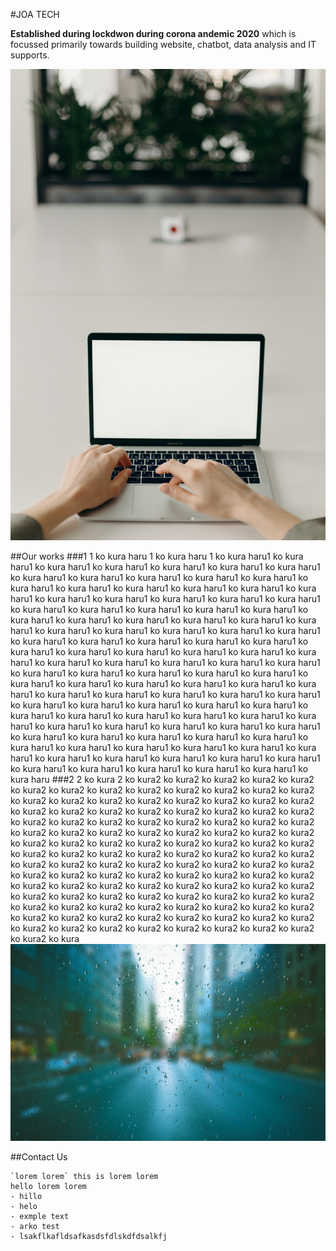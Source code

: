 #JOA TECH

**Established during lockdwon during corona andemic 2020** which is focussed primarily towards building website, chatbot, data analysis and IT supports.
  
![Alt text](back2.jpg)


##Our works
###1
1 ko kura haru 1 ko kura haru 1 ko kura haru1 ko kura haru1 ko kura haru1 ko kura haru1 ko kura haru1 ko kura haru1 ko kura haru1 ko kura haru1 ko kura haru1 ko kura haru1 ko kura haru1 ko kura haru1 ko kura haru1 ko kura haru1 ko kura haru1 ko kura haru1 ko kura haru1 ko kura haru1 ko kura haru1 ko kura haru1 ko kura haru1 ko kura haru1 ko kura haru1 ko kura haru1 ko kura haru1 ko kura haru1 ko kura haru1 ko kura haru1 ko kura haru1 ko kura haru1 ko kura haru1 ko kura haru1 ko kura haru1 ko kura haru1 ko kura haru1 ko kura haru1 ko kura haru1 ko kura haru1 ko kura haru1 ko kura haru1 ko kura haru1 ko kura haru1 ko kura haru1 ko kura haru1 ko kura haru1 ko kura haru1 ko kura haru1 ko kura haru1 ko kura haru1 ko kura haru1 ko kura haru1 ko kura haru1 ko kura haru1 ko kura haru1 ko kura haru1 ko kura haru1 ko kura haru1 ko kura haru1 ko kura haru1 ko kura haru1 ko kura haru1 ko kura haru1 ko kura haru1 ko kura haru1 ko kura haru1 ko kura haru1 ko kura haru1 ko kura haru1 ko kura haru1 ko kura haru1 ko kura haru1 ko kura haru1 ko kura haru1 ko kura haru1 ko kura haru1 ko kura haru1 ko kura haru1 ko kura haru1 ko kura haru1 ko kura haru1 ko kura haru1 ko kura haru1 ko kura haru1 ko kura haru1 ko kura haru1 ko kura haru1 ko kura haru1 ko kura haru1 ko kura haru1 ko kura haru1 ko kura haru1 ko kura haru1 ko kura haru1 ko kura haru1 ko kura haru1 ko kura haru1 ko kura haru1 ko kura haru1 ko kura haru1 ko kura haru1 ko kura haru1 ko kura haru1 ko kura haru1 ko kura haru1 ko kura haru1 ko kura haru1 ko kura haru1 ko kura haru1 ko kura haru 
###2
2 ko kura 2 ko kura2 ko kura2 ko kura2 ko kura2 ko kura2 ko kura2 ko kura2 ko kura2 ko kura2 ko kura2 ko kura2 ko kura2 ko kura2 ko kura2 ko kura2 ko kura2 ko kura2 ko kura2 ko kura2 ko kura2 ko kura2 ko kura2 ko kura2 ko kura2 ko kura2 ko kura2 ko kura2 ko kura2 ko kura2 ko kura2 ko kura2 ko kura2 ko kura2 ko kura2 ko kura2 ko kura2 ko kura2 ko kura2 ko kura2 ko kura2 ko kura2 ko kura2 ko kura2 ko kura2 ko kura2 ko kura2 ko kura2 ko kura2 ko kura2 ko kura2 ko kura2 ko kura2 ko kura2 ko kura2 ko kura2 ko kura2 ko kura2 ko kura2 ko kura2 ko kura2 ko kura2 ko kura2 ko kura2 ko kura2 ko kura2 ko kura2 ko kura2 ko kura2 ko kura2 ko kura2 ko kura2 ko kura2 ko kura2 ko kura2 ko kura2 ko kura2 ko kura2 ko kura2 ko kura2 ko kura2 ko kura2 ko kura2 ko kura2 ko kura2 ko kura2 ko kura2 ko kura2 ko kura2 ko kura2 ko kura2 ko kura2 ko kura2 ko kura2 ko kura2 ko kura2 ko kura2 ko kura2 ko kura2 ko kura2 ko kura2 ko kura2 ko kura2 ko kura2 ko kura2 ko kura2 ko kura2 ko kura2 ko kura2 ko kura2 ko kura2 ko kura2 ko kura2 ko kura2 ko kura2 ko kura2 ko kura2 ko kura2 ko kura2 ko kura
![Alt text](back1.jpg)







##Contact Us

    `lorem lorem` this is lorem lorem
    hello lorem lorem
    - hillo
    - helo 
    - exmple text
    - arko test
    - lsakflkafldsafkasdsfdlskdfdsalkfj


